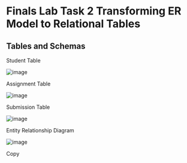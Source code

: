 # Finals Lab Task 2 Transforming ER Model to Relational Tables


## Tables and Schemas

Student Table

![image](https://github.com/user-attachments/assets/294d2fb9-df05-43b3-bd6d-88abddfaa282)


Assignment Table

![image](https://github.com/user-attachments/assets/5f3e4614-17d1-43df-8975-cc1ac7a1d1f9)


Submission Table

![image](https://github.com/user-attachments/assets/e3ddbe34-11ae-4fa8-9418-3f2be5fe4bf1)

Entity Relationship Diagram

![image](https://github.com/user-attachments/assets/fa54efd6-469b-4e69-9392-4d2d232370e2)

Copy





